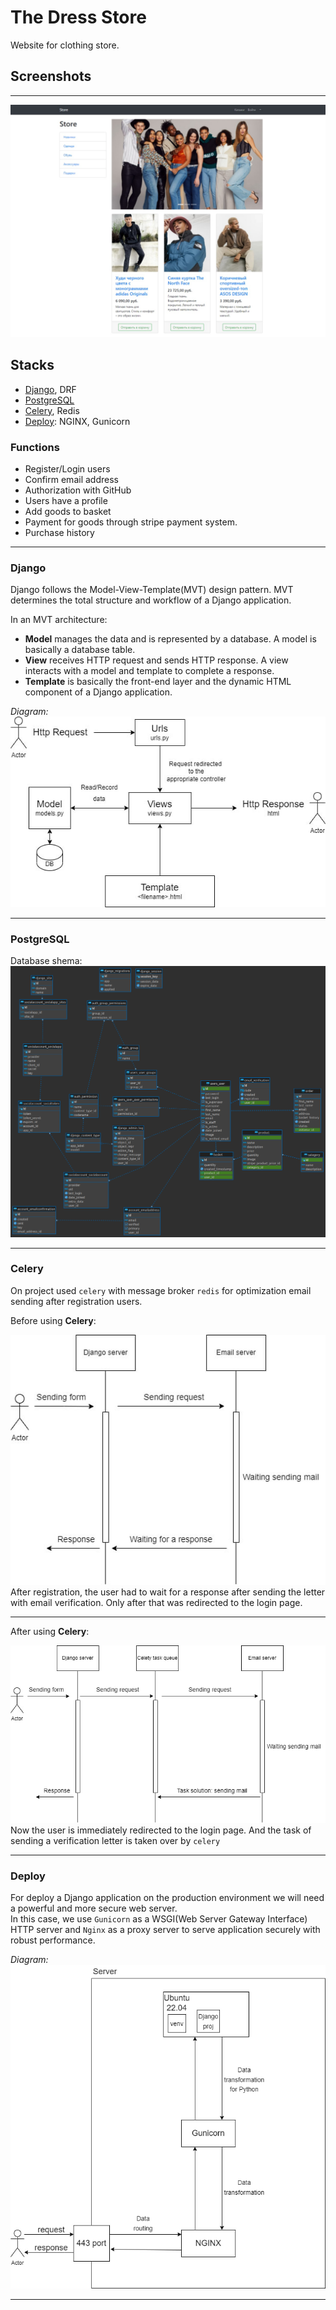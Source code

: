 # The Dress Store
Website for clothing store.
## Screenshots
___
![Thumbnail](Documents/products-photo.jpg)
## Stacks
+ [Django](#Django), DRF
+ [PostgreSQL](#PostgreSQL)
+ [Celery](#Celery), Redis
+ [Deploy](#Deploy): NGINX, Gunicorn
### Functions
+ Register/Login users
+ Confirm email address
+ Authorization with GitHub
+ Users have a profile
+ Add goods to basket
+ Payment for goods through stripe payment system.
+ Purchase history
___
### Django
Django follows the Model-View-Template(MVT) design pattern. MVT determines the total structure and workflow of a Django application.  
  
In an MVT architecture:
+ **Model** manages the data and is represented by a database. A model is basically a database table. 
+ **View** receives HTTP request and sends HTTP response. A view interacts with a model and template to complete a response.
+ **Template** is basically the front-end layer and the dynamic HTML component of a Django application.  
  
*Diagram:*
![Thumbnail](Documents/django-work.jpg) 
___
### PostgreSQL
Database shema:  
![Thumbnail](Documents/store_dress-public.png) 
___
### Celery
On project used `celery` with message broker `redis` for optimization email sending after registration users.  
  
Before using **Celery**:  
  
![Thumbnail](Documents/email-verification.jpg)  
After registration, the user had to wait for a response after sending the letter with email verification. Only after that was redirected to the login page.  
___  
After using **Celery**:  
  
![Thumbnail](Documents/email-verification-celery.jpg)  
Now the user is immediately redirected to the login page. And the task of sending a verification letter is taken over by `celery`  
___  
### Deploy  
For deploy a Django application on the production environment we will need a powerful and more secure web server.  
In this case, we use `Gunicorn` as a WSGI(Web Server Gateway Interface) HTTP server and `Nginx` as a proxy server to serve application securely with robust performance.  
  
*Diagram:*
![Thumbnail](Documents/server-work.jpg)  
___

